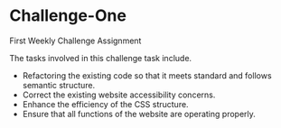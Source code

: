 # Challenge-One
First Weekly Challenge Assignment

The tasks involved in this challenge task include.
* Refactoring the existing code so that it meets standard and follows semantic structure.
* Correct the existing website accessibility concerns.
* Enhance the efficiency of the CSS structure.
* Ensure that all functions of the website are operating properly.

